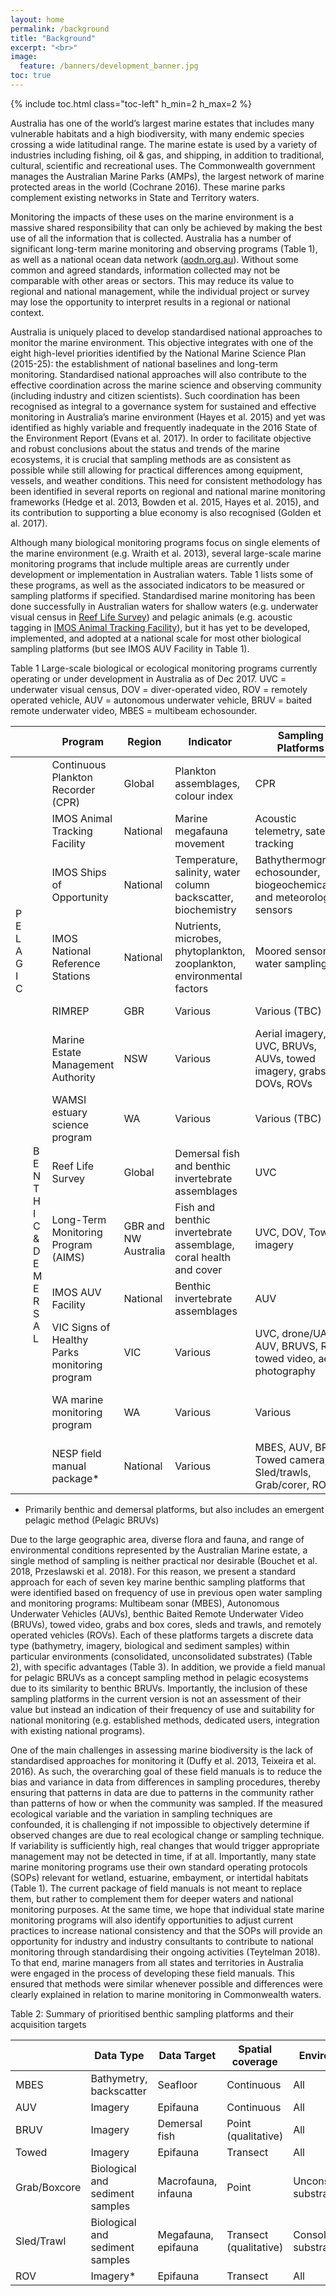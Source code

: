 ```yaml
---
layout: home
permalink: /background
title: "Background"
excerpt: "<br>"
image:
  feature: /banners/development_banner.jpg
toc: true
---
```

{% include toc.html class="toc-left" h_min=2 h_max=2 %} 

Australia has one of the world’s largest marine estates that includes many vulnerable habitats and a high biodiversity, with many endemic species crossing a wide latitudinal range. The marine estate is used by a variety of industries including fishing, oil & gas, and shipping, in addition to traditional, cultural, scientific and recreational uses. The Commonwealth government manages the Australian Marine Parks (AMPs), the largest network of marine protected areas in the world (Cochrane 2016). These marine parks complement existing networks in State and Territory waters. 

Monitoring the impacts of these uses on the marine environment is a massive shared responsibility that can only be achieved by making the best use of all the information that is collected. Australia has a number of significant long-term marine monitoring and observing programs (Table 1), as well as a national ocean data network ([aodn.org.au](http://aodn.org.au)). Without some common and agreed standards, information collected may not be comparable with other areas or sectors. This may reduce its value to regional and national management, while the individual project or survey may lose the opportunity to interpret results in a regional or national context.

Australia is uniquely placed to develop standardised national approaches to monitor the marine environment. This objective integrates with one of the eight high-level priorities identified by the National Marine Science Plan (2015-25): the establishment of national baselines and long-term monitoring. Standardised national approaches will also contribute to the effective coordination across the marine science and observing community (including industry and citizen scientists). Such coordination has been recognised as integral to a governance system for sustained and effective monitoring in Australia’s marine environment (Hayes et al. 2015) and yet was identified as highly variable and frequently inadequate in the 2016 State of the Environment Report (Evans et al. 2017). In order to facilitate objective and robust conclusions about the status and trends of the marine ecosystems, it is crucial that sampling methods are as consistent as possible while still allowing for practical differences among equipment, vessels, and weather conditions. This need for consistent methodology has been identified in several reports on regional and national marine monitoring frameworks (Hedge et al. 2013, Bowden et al. 2015, Hayes et al. 2015), and its contribution to supporting a blue economy is also recognised (Golden et al. 2017). 

Although many biological monitoring programs focus on single elements of the marine environment (e.g. Wraith et al. 2013), several large-scale marine monitoring programs that include multiple areas are currently under development or implementation in Australian waters. Table 1 lists some of these programs, as well as the associated indicators to be measured or sampling platforms if specified. Standardised marine monitoring has been done successfully in Australian waters for shallow waters (e.g. underwater visual census in [Reef Life Survey](https://reeflifesurvey.com/)) and pelagic animals (e.g. acoustic tagging in [IMOS Animal Tracking Facility](http://imos.org.au/facilities/animaltracking)), but it has yet to be developed, implemented, and adopted at a national scale for most other biological sampling platforms (but see IMOS AUV Facility in Table 1). 



Table 1  Large-scale biological or ecological monitoring programs currently operating or under development in Australia as of Dec 2017. UVC = underwater visual census, DOV = diver-operated video, ROV = remotely operated vehicle,  AUV = autonomous underwater vehicle, BRUV = baited remote underwater video, MBES = multibeam echosounder.

<table>
<thead>
  <tr>
    <th colspan="2"></th>
    <th>Program</th>
    <th>Region</th>
    <th>Indicator</th>
    <th>Sampling Platforms</th>
    <th>Example Reference</th>
  </tr>
</thead>
<tbody>
  <tr>
    <td rowspan="7">P<br>E<br>L<br>A<br>G<br>I<br>C</td>
    <td rowspan="4"></td>
    <td>Continuous Plankton Recorder (CPR)</td>
    <td>Global</td>
    <td>Plankton assemblages, colour index</td>
    <td>CPR</td>
    <td>Hosie et al. 2003</td>
  </tr>
  <tr>
    <td>IMOS Animal Tracking Facility</td>
    <td>National</td>
    <td>Marine megafauna movement</td>
    <td>Acoustic telemetry, satellite tracking</td>
    <td>Taylor et al. 2017</td>
  </tr>
  <tr>
    <td>IMOS Ships of Opportunity</td>
    <td>National</td>
    <td>Temperature, salinity, water column backscatter, biochemistry</td>
    <td>Bathythermograph, echosounder, biogeochemical and meteorological sensors</td>
    <td>Alory et al. 2007</td>
  </tr>
  <tr>
    <td>IMOS National Reference Stations</td>
    <td>National</td>
    <td>Nutrients, microbes, phytoplankton, zooplankton, environmental factors</td>
    <td>Moored sensors, water sampling</td>
    <td>Sloyan and O’Kane 2015</td>
  </tr>
  <tr>
    <td rowspan="9">B<br>E<br>N<br>T<br>H<br>I<br>C<br>&amp;<br>D<br>E<br>M<br>E<br>R<br>S<br>A<br>L</td>
    <td>RIMREP</td>
    <td>GBR</td>
    <td>Various</td>
    <td>Various (TBC)</td>
    <td>GBRMPA 2015</td>
  </tr>
  <tr>
    <td>Marine Estate Management Authority</td>
    <td>NSW</td>
    <td>Various </td>
    <td>Aerial imagery, UVC, BRUVs, AUVs, towed imagery, grabs, DOVs, ROVs</td>
    <td>NSW Government 2017</td>
  </tr>
  <tr>
    <td>WAMSI estuary science program</td>
    <td>WA</td>
    <td>Various </td>
    <td>Various (TBC)</td>
    <td>Thomson et al. 2017</td>
  </tr>
  <tr>
    <td rowspan="6"></td>
    <td>Reef Life Survey</td>
    <td>Global</td>
    <td>Demersal fish and benthic invertebrate assemblages</td>
    <td>UVC</td>
    <td>Stuart-Smith et al. 2017</td>
  </tr>
  <tr>
    <td>Long-Term Monitoring Program (AIMS)</td>
    <td>GBR and NW Australia</td>
    <td>Fish and benthic invertebrate assemblage, coral health and cover</td>
    <td>UVC, DOV, Towed imagery</td>
    <td>De’ath et al. 2012</td>
  </tr>
  <tr>
    <td>IMOS AUV Facility</td>
    <td>National</td>
    <td>Benthic invertebrate assemblages</td>
    <td>AUV</td>
    <td>Perkins et al. 2017</td>
  </tr>
  <tr>
    <td>VIC Signs of Healthy Parks monitoring program</td>
    <td>VIC</td>
    <td>Various</td>
    <td>UVC, drone/UAV, AUV, BRUVS, ROV, towed video, aerial photography</td>
    <td>Parks Victoria’s Technical Series</td>
  </tr>
  <tr>
    <td>WA marine monitoring program</td>
    <td>WA</td>
    <td>Various</td>
    <td>Various</td>
    <td>Dept Biodiv Conserv Attractions 2017</td>
  </tr>
  <tr>
    <td>NESP field manual package*</td>
    <td>National</td>
    <td>Various</td>
    <td>MBES, AUV, BRUV, Towed camera, Sled/trawls, Grab/corer, ROV</td>
    <td>Current study</td>
  </tr>
</tbody>
</table>

* Primarily benthic and demersal platforms, but also includes an emergent pelagic method (Pelagic BRUVs)



Due to the large geographic area, diverse flora and fauna, and range of environmental conditions represented by the Australian Marine estate, a single method of sampling is neither practical nor desirable (Bouchet et al. 2018, Przeslawski et al. 2018). For this reason, we present a standard approach for each of seven key marine benthic sampling platforms that were identified based on frequency of use in previous open water sampling and monitoring programs: Multibeam sonar (MBES), Autonomous Underwater Vehicles (AUVs), benthic Baited Remote Underwater Video (BRUVs), towed video, grabs and box cores, sleds and trawls, and remotely operated vehicles (ROVs). Each of these platforms targets a discrete data type (bathymetry, imagery, biological and sediment samples) within particular environments (consolidated, unconsolidated substrates) (Table 2), with specific advantages (Table 3). In addition, we provide a field manual for pelagic BRUVs as a concept sampling method in pelagic ecosystems due to its similarity to benthic BRUVs. Importantly, the inclusion of these sampling platforms in the current version is not an assessment of their value but instead an indication of their frequency of use and suitability for national monitoring (e.g. established methods, dedicated users, integration with existing national programs).

One of the main challenges in assessing marine biodiversity is the lack of standardised approaches for monitoring it (Duffy et al. 2013, Teixeira et al. 2016). As such, the overarching goal of these field manuals is to reduce the bias and variance in data from differences in sampling procedures, thereby ensuring that patterns in data are due to patterns in the community rather than patterns of how or when the community was sampled. If the measured ecological variable and the variation in sampling techniques are confounded, it is challenging if not impossible to objectively determine if observed changes are due to real ecological change or sampling technique. If variability is sufficiently high, real changes that would trigger appropriate management may not be detected in time, if at all. Importantly, many state marine monitoring programs use their own standard operating protocols (SOPs) relevant for wetland, estuarine, embayment, or intertidal habitats (Table 1). The current package of field manuals is not meant to replace them, but rather to complement them for deeper waters and national monitoring purposes. At the same time, we hope that individual state marine monitoring programs will also identify opportunities to adjust current practices to increase national consistency and that the SOPs will provide an opportunity for industry and industry consultants to contribute to national monitoring through standardising their ongoing activities (Teytelman 2018). To that end, marine managers from all states and territories in Australia were engaged in the process of developing these field manuals. This ensured that methods were similar whenever possible and differences were clearly explained in relation to marine monitoring in Commonwealth waters. 

Table 2: Summary of prioritised benthic sampling platforms and their acquisition targets


<table>
<thead>
  <tr>
    <th></th>
    <th>Data Type</th>
    <th>Data Target</th>
    <th>Spatial coverage</th>
    <th>Environment</th>
    <th>Chapter</th>
  </tr>
</thead>
<tbody>
  <tr>
    <td>MBES</td>
    <td>Bathymetry, backscatter</td>
    <td>Seafloor</td>
    <td>Continuous</td>
    <td>All</td>
    <td>3</td>
  </tr>
  <tr>
    <td>AUV</td>
    <td>Imagery</td>
    <td>Epifauna</td>
    <td>Continuous</td>
    <td>All</td>
    <td>4</td>
  </tr>
  <tr>
    <td>BRUV</td>
    <td>Imagery</td>
    <td>Demersal fish</td>
    <td>Point (qualitative)</td>
    <td>All</td>
    <td>5</td>
  </tr>
  <tr>
    <td>Towed </td>
    <td>Imagery</td>
    <td>Epifauna</td>
    <td>Transect</td>
    <td>All</td>
    <td>7</td>
  </tr>
  <tr>
    <td>Grab/Boxcore</td>
    <td>Biological and sediment samples</td>
    <td>Macrofauna, infauna</td>
    <td>Point</td>
    <td>Unconsolidated substrate</td>
    <td>8</td>
  </tr>
  <tr>
    <td>Sled/Trawl</td>
    <td>Biological and sediment samples</td>
    <td>Megafauna, epifauna</td>
    <td>Transect (qualitative)</td>
    <td>Consolidated substrate</td>
    <td>9</td>
  </tr>
  <tr>
    <td>ROV</td>
    <td>Imagery*</td>
    <td>Epifauna</td>
    <td>Transect</td>
    <td>All</td>
    <td>10</td>
  </tr>
</tbody>
</table>

